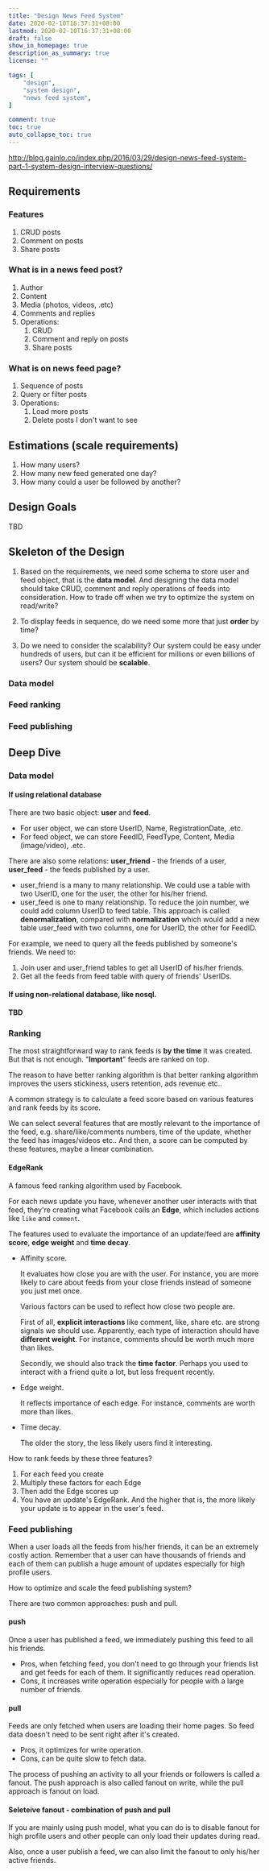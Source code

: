 ```yaml
---
title: "Design News Feed System"
date: 2020-02-10T16:37:31+08:00
lastmod: 2020-02-10T16:37:31+08:00
draft: false
show_in_homepage: true
description_as_summary: true
license: ""

tags: [
    "design",
    "system design",
    "news feed system",
]

comment: true
toc: true
auto_collapse_toc: true
---
```


http://blog.gainlo.co/index.php/2016/03/29/design-news-feed-system-part-1-system-design-interview-questions/

## Requirements

### Features
1. CRUD posts
2. Comment on posts
3. Share posts

### What is in a news feed post?
1. Author
2. Content
3. Media (photos, videos, .etc)
4. Comments and replies
5. Operations:
   1. CRUD
   2. Comment and reply on posts
   3. Share posts

### What is on news feed page?
1. Sequence of posts
2. Query or filter posts
3. Operations:
   1. Load more posts
   2. Delete posts I don't want to see

## Estimations (scale requirements)

1. How many users?
2. How many new feed generated one day?
3. How many could a user be followed by another?

## Design Goals

TBD

## Skeleton of the Design

1. Based on the requirements, we need some schema to store user and feed object, that is the **data model**. And designing the data model should take CRUD, comment and reply operations of feeds into consideration. How to trade off when we try to optimize the system on read/write?

2. To display feeds in sequence, do we need some more that just **order** by time?

3. Do we need to consider the scalability? Our system could be easy under hundreds of users, but can it be efficient for millions or even billions of users? Our system should be **scalable**.

### Data model

### Feed ranking

### Feed publishing

## Deep Dive

### Data model

#### If using relational database
There are two basic object: **user** and **feed**.
- For user object, we can store UserID, Name, RegistrationDate, .etc.
- For feed object, we can store FeedID, FeedType, Content, Media (image/video), .etc.

There are also some relations: **user_friend** - the friends of a user, **user_feed** - the feeds published by a user.
- user_friend is a many to many relationship. We could use a table with two UserID, one for the user, the other for his/her friend.
- user_feed is one to many relationship. To reduce the join number, we could add column UserID to feed table. This approach is called **denormalization**, compared with **normalization** which would add a new table user_feed with two columns, one for UserID, the other for FeedID.

For example, we need to query all the feeds published by someone's friends. We need to:
1. Join user and user_friend tables to get all UserID of his/her friends.
2. Get all the feeds from feed table with query of friends' UserIDs.

#### If using non-relational database, like nosql.
**TBD**

### Ranking

The most straightforward way to rank feeds is **by the time** it was created. But that is not enough. "**Important**" feeds are ranked on top.

The reason to have better ranking algorithm is that better ranking algorithm improves the users stickiness, users retention, ads revenue etc..

A common strategy is to calculate a feed score based on various features and rank feeds by its score.

We can select several features that are mostly relevant to the importance of the feed, e.g. share/like/comments numbers, time of the update, whether the feed has images/videos etc.. And then, a score can be computed by these features, maybe a linear combination.

#### EdgeRank
A famous feed ranking algorithm used by Facebook.

For each news update you have, whenever another user interacts with that feed, they're creating what Facebook calls an **Edge**, which includes actions like `like` and `comment`.

The features used to evaluate the importance of an update/feed are **affinity score**, **edge weight** and **time decay**.

- Affinity score.

    It evaluates how close you are with the user. For instance, you are more likely to care about feeds from your close friends instead of someone you just met once.

    Various factors can be used to reflect how close two people are.

    First of all, **explicit interactions** like comment, like, share etc. are strong signals we should use. Apparently, each type of interaction should have **different weight**. For instance, comments should be worth much more than likes.

    Secondly, we should also track the **time factor**. Perhaps you used to interact with a friend quite a lot, but less frequent recently.

- Edge weight.

    It reflects importance of each edge. For instance, comments are worth more than likes.

- Time decay.

    The older the story, the less likely users find it interesting.

How to rank feeds by these three features?
1. For each feed you create
2. Multiply these factors for each Edge
3. Then add the Edge scores up
4. You have an update's EdgeRank. And the higher that is, the more likely your update is to appear in the user's feed.


### Feed publishing

When a user loads all the feeds from his/her friends, it can be an extremely costly action. Remember that a user can have thousands of friends and each of them can publish a huge amount of updates especially for high profile users.

How to optimize and scale the feed publishing system?

There are two common approaches: push and pull.

#### push

Once a user has published a feed, we immediately pushing this feed to all his friends.

- Pros, when fetching feed, you don't need to go through your friends list and get feeds for each of them. It significantly reduces read operation.
- Cons, it increases write operation especially for people with a large number of friends.

#### pull

Feeds are only fetched when users are loading their home pages. So feed data doesn't need to be sent right after it's created.

- Pros, it optimizes for write operation.
- Cons, can be quite slow to fetch data.

The process of pushing an activity to all your friends or followers is called a fanout. The push approach is also called fanout on write, while the pull approach is fanout on load.

#### Seleteive fanout - combination of push and pull

If you are mainly using push model, what you can do is to disable fanout for high profile users and other people can only load their updates during read.

Also, once a user publish a feed, we can also limit the fanout to only his/her active friends.